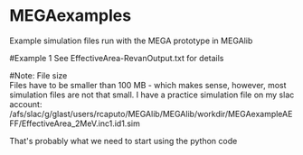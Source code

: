 # MEGAexamples
Example simulation files run with the MEGA prototype in MEGAlib

#Example 1
See EffectiveArea-RevanOutput.txt for details

#Note: File size  
Files have to be smaller than 100 MB - which makes sense, however, most simulation files are not that small. 
I have a practice simulation file on my slac account: 
/afs/slac/g/glast/users/rcaputo/MEGAlib/MEGAlib/workdir/MEGAexampleAEFF/EffectiveArea_2MeV.inc1.id1.sim

That's probably what we need to start using the python code

